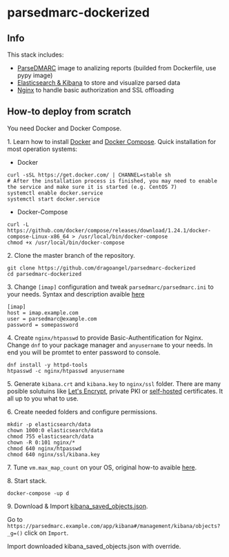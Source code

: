 # parsedmarc-dockerized
## Info
This stack includes:
- [ParseDMARC](https://domainaware.github.io/parsedmarc/) image to analizing reports (builded from Dockerfile, use pypy image)
- [Elasticsearch & Kibana](https://www.elastic.co/guide/index.html) to store and visualize parsed data
- [Nginx](https://docs.nginx.com/) to handle basic authorization and SSL offloading

## How-to deploy from scratch
You need Docker and Docker Compose.

1\. Learn how to install [Docker](https://docs.docker.com/install/) and [Docker Compose](https://docs.docker.com/compose/install/).
Quick installation for most operation systems:
- Docker
```
curl -sSL https://get.docker.com/ | CHANNEL=stable sh
# After the installation process is finished, you may need to enable the service and make sure it is started (e.g. CentOS 7)
systemctl enable docker.service
systemctl start docker.service
```
- Docker-Compose
```
curl -L https://github.com/docker/compose/releases/download/1.24.1/docker-compose-Linux-x86_64 > /usr/local/bin/docker-compose
chmod +x /usr/local/bin/docker-compose
```

2\. Clone the master branch of the repository.
```
git clone https://github.com/dragoangel/parsedmarc-dockerized
cd parsedmarc-dockerized
```

3\. Change `[imap]` configuration and tweak `parsedmarc/parsedmarc.ini` to your needs.
Syntax and description avaible [here](https://domainaware.github.io/parsedmarc/index.html#configuration-file)
```
[imap]
host = imap.example.com
user = parsedmarc@example.com
password = somepassword
```

4\. Create `nginx/htpasswd` to provide Basic-Authentification for Nginx.
Change `dnf` to your package manager and `anyusername` to your needs.
In end you will be promtet to enter password to console.
```
dnf install -y httpd-tools
htpasswd -c nginx/htpasswd anyusername
```

5\. Generate `kibana.crt` and `kibana.key` to `nginx/ssl` folder.
There are many posible solutuins like [Let's Encrypt](https://letsencrypt.org/docs/client-options/), private PKI or [self-hosted](https://www.digitalocean.com/community/tutorials/how-to-create-a-self-signed-ssl-certificate-for-nginx-in-ubuntu-16-04) certificates. It all up to you what to use.

6\. Create needed folders and configure permissions.
```
mkdir -p elasticsearch/data
chown 1000:0 elasticsearch/data
chmod 755 elasticsearch/data
chown -R 0:101 nginx/*
chmod 640 nginx/htpasswd
chmod 640 nginx/ssl/kibana.key
```

7\. Tune `vm.max_map_count` on your OS, original how-to avaible [here](https://www.elastic.co/guide/en/elasticsearch/reference/current/vm-max-map-count.html).

8\. Start stack.
```
docker-compose -up d
```

9\. Download & Import [kibana_saved_objects.json](https://raw.githubusercontent.com/domainaware/parsedmarc/master/kibana/kibana_saved_objects.json).

Go to `https://parsedmarc.example.com/app/kibana#/management/kibana/objects?_g=()` click on `Import`.

Import downloaded kibana_saved_objects.json with override.
